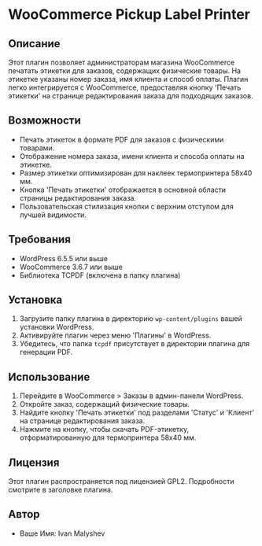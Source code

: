 # WooCommerce Pickup Label Printer

## Описание

Этот плагин позволяет администраторам магазина WooCommerce печатать этикетки для заказов, содержащих физические товары. На этикетке указаны номер заказа, имя клиента и способ оплаты. Плагин легко интегрируется с WooCommerce, предоставляя кнопку 'Печать этикетки' на странице редактирования заказа для подходящих заказов.

## Возможности

- Печать этикеток в формате PDF для заказов с физическими товарами.
- Отображение номера заказа, имени клиента и способа оплаты на этикетке.
- Размер этикетки оптимизирован для наклеек термопринтера 58x40 мм.
- Кнопка 'Печать этикетки' отображается в основной области страницы редактирования заказа.
- Пользовательская стилизация кнопки с верхним отступом для лучшей видимости.

## Требования

- WordPress 6.5.5 или выше
- WooCommerce 3.6.7 или выше
- Библиотека TCPDF (включена в папку плагина)

## Установка

1. Загрузите папку плагина в директорию `wp-content/plugins` вашей установки WordPress.
2. Активируйте плагин через меню 'Плагины' в WordPress.
3. Убедитесь, что папка `tcpdf` присутствует в директории плагина для генерации PDF.

## Использование

1. Перейдите в WooCommerce > Заказы в админ-панели WordPress.
2. Откройте заказ, содержащий физические товары.
3. Найдите кнопку 'Печать этикетки' под разделами 'Статус' и 'Клиент' на странице редактирования заказа.
4. Нажмите на кнопку, чтобы скачать PDF-этикетку, отформатированную для термопринтера 58x40 мм.

## Лицензия

Этот плагин распространяется под лицензией GPL2. Подробности смотрите в заголовке плагина.

## Автор

- Ваше Имя: Ivan Malyshev

